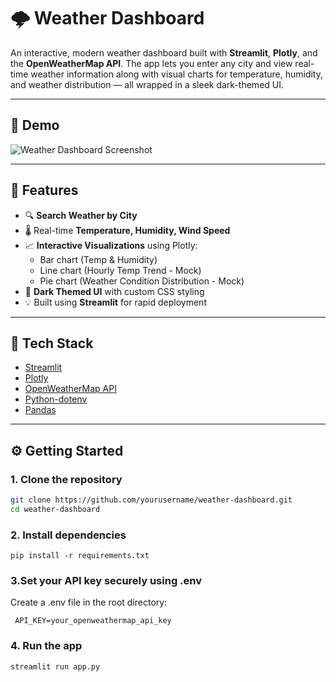 # 🌩 Weather Dashboard

An interactive, modern weather dashboard built with **Streamlit**, **Plotly**, and the **OpenWeatherMap API**. The app lets you enter any city and view real-time weather information along with visual charts for temperature, humidity, and weather distribution — all wrapped in a sleek dark-themed UI.

---

## 📸 Demo

![Weather Dashboard Screenshot](demo-screenshot.png) <!-- Add your screenshot path -->

---

## 🚀 Features

- 🔍 **Search Weather by City**
- 🌡 Real-time **Temperature, Humidity, Wind Speed**
- 📈 **Interactive Visualizations** using Plotly:
  - Bar chart (Temp & Humidity)
  - Line chart (Hourly Temp Trend - Mock)
  - Pie chart (Weather Condition Distribution - Mock)
- 🎨 **Dark Themed UI** with custom CSS styling
- 💡 Built using **Streamlit** for rapid deployment

---

## 🧰 Tech Stack

- [Streamlit](https://streamlit.io/)
- [Plotly](https://plotly.com/)
- [OpenWeatherMap API](https://openweathermap.org/api)
- [Python-dotenv](https://pypi.org/project/python-dotenv/)
- [Pandas](https://pandas.pydata.org/)

---

## ⚙️ Getting Started

### 1. Clone the repository

```bash
git clone https://github.com/yourusername/weather-dashboard.git
cd weather-dashboard 
```

### 2. Install dependencies
```
pip install -r requirements.txt
```
### 3.Set your API key securely using .env
Create a .env file in the root directory:
```
 API_KEY=your_openweathermap_api_key
```
### 4. Run the app
```
streamlit run app.py
```


